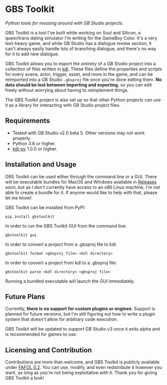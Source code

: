 # GBS Toolkit
 *Python tools for messing around with GB Studio projects.*
 
GBS Toolkit is a tool I've built while working on Soul and Silicon, a
queer/trans dating simulator I'm writing for the GameBoy Color. It's a very
text-heavy game, and while GB Studio has a dialogue review section, it can't
always easily handle lots of branching dialogue, and there's no way for it to
add new dialogue.

GBS Toolkit allows you to export the *entirety* of a GB Studio project into a
collection of files written in [kdl](https://kdl.dev). These files define the
properties and scripts for every scene, actor, trigger, asset, and more in the
game, and can be reimported into a GB Studio `.gbsproj` file once you're done
editing them. **No data should be lost between importing and exporting**, so
you can edit freely without worrying about having to reimplement things.

The GBS Toolkit project is also set up so that other Python projects can use it
as a library for interacting with GB Studio project files.

## Requirements
- Tested with GB Studio v2.0 beta 5. Other versions may not work properly.
- Python 3.6 or higher.
- [kdl-py](https://pypi.org/project/kdl-py/) 1.0.0 or higher.

## Installation and Usage
GBS Toolkit can be used either through the command line or a GUI. There will be
executable bundles for MacOS and Windows available in
[Releases](https://github.com/LemmaEOF/GBSToolkit/releases) soon, but as I 
don't currently have access to an x86 Linux machine, I'm not able to create a
bundle for it. If  anyone would like to help with that, please let me know!

GBS Toolkit can be installed from PyPI:
```shell
pip install gbstoolkit
```

In order to run the GBS Toolkit GUI from the command line:
```shell
gbstoolkit gui
```

In order to convert a project from a .gbsproj file to kdl:
```shell
gbstoolkit format <gbsproj file> <kdl directory>
```

In order to convert a project from kdl to a .gbsproj file:
```shell
gbstoolkit parse <kdl directory> <gbsproj file>
```

Running a bundled executable will launch the GUI immediately.

## Future Plans
Currently, **there is no support for custom plugins or engines**. Support is
planned for future versions, but I'm still figuring out how to write a plugin
system that doesn't allow for arbitrary code execution.

GBS Toolkit will be updated to support GB Studio v3 once it exits alpha and is
recommended for games to use.

## Licensing and Contribution
Contributions are more than welcome, and GBS Toolkit is publicly available
under [FAFOL 0.2](LICENSE.md). You can use, modify, and even redistribute it
however you want, as long as you're not being exploitative with it. Thank you
for giving GBS Toolkit a look!